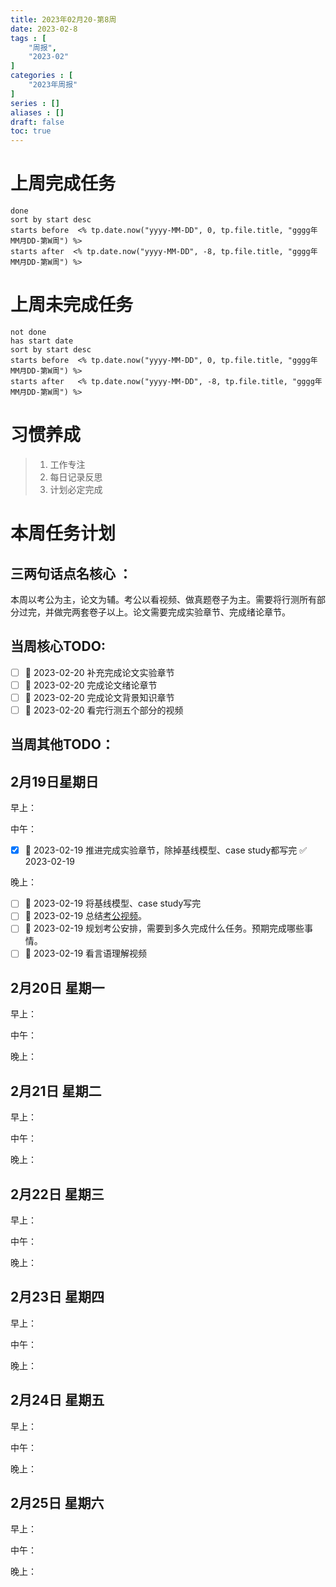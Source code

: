 ```yaml
---
title: 2023年02月20-第8周
date: 2023-02-8
tags : [
	"周报",
	"2023-02"
]
categories : [
	"2023年周报"
]
series : []
aliases : []
draft: false
toc: true
---
```

# 上周完成任务
```tasks
done
sort by start desc
starts before  <% tp.date.now("yyyy-MM-DD", 0, tp.file.title, "gggg年MM月DD-第W周") %>
starts after  <% tp.date.now("yyyy-MM-DD", -8, tp.file.title, "gggg年MM月DD-第W周") %>
```

# 上周未完成任务
```tasks
not done
has start date
sort by start desc
starts before  <% tp.date.now("yyyy-MM-DD", 0, tp.file.title, "gggg年MM月DD-第W周") %>
starts after   <% tp.date.now("yyyy-MM-DD", -8, tp.file.title, "gggg年MM月DD-第W周") %>
```


# 习惯养成
> 1. 工作专注
> 2. 每日记录反思
> 3. 计划必定完成


# 本周任务计划

## 三两句话点名核心 ：
本周以考公为主，论文为辅。考公以看视频、做真题卷子为主。需要将行测所有部分过完，并做完两套卷子以上。论文需要完成实验章节、完成绪论章节。


## 当周核心TODO:
- [ ] 🛫 2023-02-20 补充完成论文实验章节
- [ ] 🛫 2023-02-20 完成论文绪论章节
- [ ] 🛫 2023-02-20 完成论文背景知识章节
- [ ] 🛫 2023-02-20 看完行测五个部分的视频

## 当周其他TODO：



## 2月19日星期日  
早上：

中午：
- [x] 🛫 2023-02-19 推进完成实验章节，除掉基线模型、case study都写完 ✅ 2023-02-19

晚上：
- [ ] 🛫 2023-02-19 将基线模型、case study写完
- [ ] 🛫 2023-02-19 总结[考公视频](https://www.bilibili.com/video/BV1HG4y1P77j/?vd_source=64171f856db920efec690ac6c00f5cee)。
- [ ] 🛫 2023-02-19 规划考公安排，需要到多久完成什么任务。预期完成哪些事情。
- [ ] 🛫 2023-02-19 看言语理解视频

## 2月20日 星期一  
早上：

中午：

晚上：

## 2月21日 星期二  
早上：

中午：

晚上：

## 2月22日 星期三  
早上：

中午：

晚上：

## 2月23日 星期四  
早上：

中午：

晚上：

## 2月24日 星期五  
早上：

中午：

晚上：

## 2月25日 星期六  
早上：

中午：

晚上：




